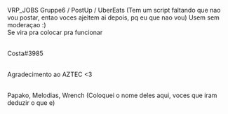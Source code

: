 VRP_JOBS
Gruppe6 / PostUp / UberEats (Tem um script faltando que nao vou postar, entao voces ajeitem ai depois, pq eu que nao vou)
Usem sem moderaçao :)
<br> Se vira pra colocar pra funcionar </br> 

<br> Costa#3985 </br> 

<br> Agradecimento ao AZTEC <3 </br> 

<br> Papako, Melodias, Wrench (Coloquei o nome deles aqui, voces que iram deduzir o que e) </br> 
